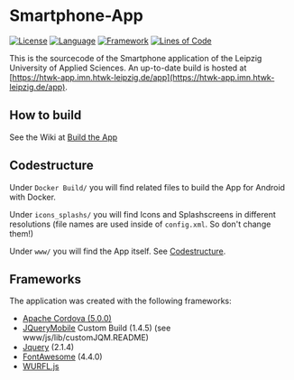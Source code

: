 Smartphone-App
==============
[![License](https://img.shields.io/badge/license-GPLv3-blue.svg)](https://github.com/HTWK-App/Smartphone-App/blob/master/LICENSE)
[![Language](https://img.shields.io/badge/language-HTML+JS+CSS-blue.svg)]()
[![Framework](https://img.shields.io/badge/framework-jQueryMobile-blue.svg)](https://jquerymobile.com/)
[![Lines of Code](https://img.shields.io/badge/loc-~3270-lightgrey.svg)]()

This is the sourcecode of the Smartphone application of the Leipzig University of Applied Sciences. An up-to-date build is hosted at [https://htwk-app.imn.htwk-leipzig.de/app](https://htwk-app.imn.htwk-leipzig.de/app).

## How to build ##

See the Wiki at [Build the App](https://github.com/HTWK-App/Smartphone-App/wiki/Build-the-App)

## Codestructure ##

Under `Docker Build/` you will find related files to build the App for Android with Docker.

Under `icons_splashs/` you will find Icons and Splashscreens in different resolutions (file names are used inside of `config.xml`. So don't change them!)

Under `www/` you will find the App itself. See [Codestructure](https://github.com/HTWK-App/Smartphone-App/wiki/Codestructure).

## Frameworks ##


The application was created with the following frameworks:

* [Apache Cordova (5.0.0)](http://cordova.apache.org/)
* [JQueryMobile](http://jquerymobile.com/) Custom Build (1.4.5) (see www/js/lib/customJQM.README)
* [Jquery](http://jquery.com/) (2.1.4)
* [FontAwesome](http://fortawesome.github.io/Font-Awesome/) (4.4.0)
* [WURFL.js](http://wurfl.io/)
